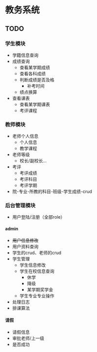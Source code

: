# 教务系统
## TODO
### 学生模块

* 学籍信息查询
* 成绩查询
  * 查看某学期成绩
  * 查看各科成绩
  * 判断成绩是否及格
    * 补考时间
  * 绩点换算
* 查看课表
  * 查看某学期课表
  * 考评课程

### 教师模块

* 老师个人信息
  * 个人信息
  * 教学课程
* 老师等级
  * 校长/副校长...
* 考评
  * 考评成绩
  * 考评科目
  * 考评学期
* 院-专业-所教的科目-班级-学生成绩-crud

### 后台管理模块

* 用户登陆/注册（全部role）

#### admin

* ~~用户信息修改~~
* 用户资料查询
* 学生的crud、老师的crud
* 学生管理
  * 学生信息修改
  * 学生在校信息查询
    * 休学
    * 降级
    * 某学期奖学金
  * 学生专业专业操作
* 处理日志
* 排课算法

#### 请假

* 请假信息
* 审批老师/上一级
* 是否成功